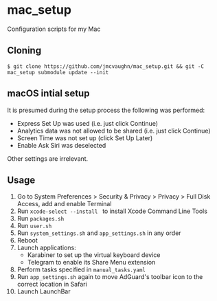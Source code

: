 # mac_setup
Configuration scripts for my Mac

## Cloning
```
$ git clone https://github.com/jmcvaughn/mac_setup.git && git -C mac_setup submodule update --init
```

## macOS intial setup
It is presumed during the setup process the following was performed:

- Express Set Up was used (i.e. just click Continue)
- Analytics data was not allowed to be shared (i.e. just click Continue)
- Screen Time was not set up (click Set Up Later)
- Enable Ask Siri was deselected

Other settings are irrelevant.

## Usage
1) Go to System Preferences > Security & Privacy > Privacy > Full Disk Access, add and enable Terminal
2) Run `xcode-select --install ` to install Xcode Command Line Tools
3) Run `packages.sh`
4) Run `user.sh`
5) Run `system_settings.sh` and `app_settings.sh` in any order
6) Reboot
7) Launch applications:
    - Karabiner to set up the virtual keyboard device
    - Telegram to enable its Share Menu extension
8) Perform tasks specified in `manual_tasks.yaml`
9) Run `app_settings.sh` again to move AdGuard's toolbar icon to the correct location in Safari
10) Launch LaunchBar
